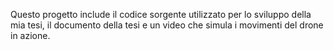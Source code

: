 Questo progetto include il codice sorgente utilizzato per lo sviluppo della mia tesi, il documento della tesi e un video che simula i movimenti del drone in azione.

